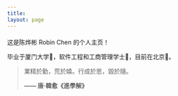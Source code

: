 ```yaml
---
title:
layout: page
---
```


<h1 class="main-color" style="font-size: 1em; font-weight: 400;">
这是陈烨彬 Robin Chen 的个人主页！
</h1>

毕业于厦门大学🏫，软件工程和工商管理学士🥇，目前在北京📍。

<blockquote class="blockquote-center">
<p>業精於勤，荒於嬉。行成於思，毀於隨。</p>
<p><strong> —— 唐‧韓愈《進學解》</strong></p>
</blockquote>

